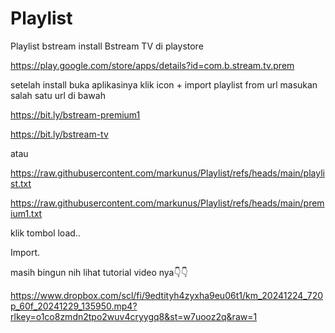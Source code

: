 # Playlist
Playlist bstream
install Bstream TV di playstore

https://play.google.com/store/apps/details?id=com.b.stream.tv.prem

setelah install buka aplikasinya 
klik icon +
import playlist from url
masukan salah satu url di bawah

https://bit.ly/bstream-premium1

https://bit.ly/bstream-tv

atau

https://raw.githubusercontent.com/markunus/Playlist/refs/heads/main/playlist.txt

https://raw.githubusercontent.com/markunus/Playlist/refs/heads/main/premium1.txt

klik tombol load..

Import.

masih bingun nih lihat tutorial video nya👇👇

https://www.dropbox.com/scl/fi/9edtityh4zyxha9eu06t1/km_20241224_720p_60f_20241229_135950.mp4?rlkey=o1co8zmdn2tpo2wuv4cryygq8&st=w7uooz2q&raw=1
